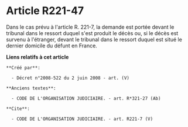 # Article R221-47

Dans le cas prévu à l'article R. 221-7, la demande est portée devant le tribunal dans le ressort duquel s'est produit le
décès ou, si le décès est survenu à l'étranger, devant le tribunal dans le ressort duquel est situé le dernier domicile du
défunt en France.

**Liens relatifs à cet article**

	**Créé par**:

	  - Décret n°2008-522 du 2 juin 2008 - art. (V)

	**Anciens textes**:

	  - CODE DE L'ORGANISATION JUDICIAIRE. - art. R*321-27 (Ab)

	**Cite**:

	  - CODE DE L'ORGANISATION JUDICIAIRE. - art. R221-7 (V)
